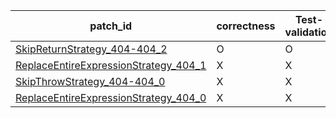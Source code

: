  | patch_id |correctness |Test-validation |NPEX-validation |
 |--- | --- | --- | --- | 
 | [SkipReturnStrategy_404-404_2](./patches/SkipReturnStrategy_404-404_2/patch.java#L410) | O | O | X | 
 | [ReplaceEntireExpressionStrategy_404_1](./patches/ReplaceEntireExpressionStrategy_404_1/patch.java#L410) | X | X | X | 
 | [SkipThrowStrategy_404-404_0](./patches/SkipThrowStrategy_404-404_0/patch.java#L410) | X | X | X | 
 | [ReplaceEntireExpressionStrategy_404_0](./patches/ReplaceEntireExpressionStrategy_404_0/patch.java#L410) | X | X | X | 
